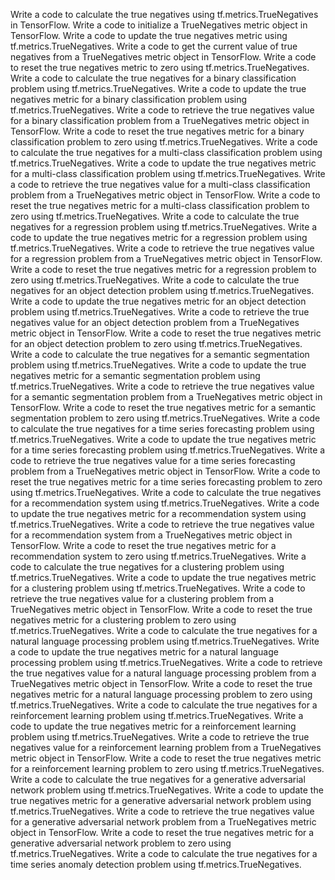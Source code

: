 Write a code to calculate the true negatives using tf.metrics.TrueNegatives in TensorFlow.
Write a code to initialize a TrueNegatives metric object in TensorFlow.
Write a code to update the true negatives metric using tf.metrics.TrueNegatives.
Write a code to get the current value of true negatives from a TrueNegatives metric object in TensorFlow.
Write a code to reset the true negatives metric to zero using tf.metrics.TrueNegatives.
Write a code to calculate the true negatives for a binary classification problem using tf.metrics.TrueNegatives.
Write a code to update the true negatives metric for a binary classification problem using tf.metrics.TrueNegatives.
Write a code to retrieve the true negatives value for a binary classification problem from a TrueNegatives metric object in TensorFlow.
Write a code to reset the true negatives metric for a binary classification problem to zero using tf.metrics.TrueNegatives.
Write a code to calculate the true negatives for a multi-class classification problem using tf.metrics.TrueNegatives.
Write a code to update the true negatives metric for a multi-class classification problem using tf.metrics.TrueNegatives.
Write a code to retrieve the true negatives value for a multi-class classification problem from a TrueNegatives metric object in TensorFlow.
Write a code to reset the true negatives metric for a multi-class classification problem to zero using tf.metrics.TrueNegatives.
Write a code to calculate the true negatives for a regression problem using tf.metrics.TrueNegatives.
Write a code to update the true negatives metric for a regression problem using tf.metrics.TrueNegatives.
Write a code to retrieve the true negatives value for a regression problem from a TrueNegatives metric object in TensorFlow.
Write a code to reset the true negatives metric for a regression problem to zero using tf.metrics.TrueNegatives.
Write a code to calculate the true negatives for an object detection problem using tf.metrics.TrueNegatives.
Write a code to update the true negatives metric for an object detection problem using tf.metrics.TrueNegatives.
Write a code to retrieve the true negatives value for an object detection problem from a TrueNegatives metric object in TensorFlow.
Write a code to reset the true negatives metric for an object detection problem to zero using tf.metrics.TrueNegatives.
Write a code to calculate the true negatives for a semantic segmentation problem using tf.metrics.TrueNegatives.
Write a code to update the true negatives metric for a semantic segmentation problem using tf.metrics.TrueNegatives.
Write a code to retrieve the true negatives value for a semantic segmentation problem from a TrueNegatives metric object in TensorFlow.
Write a code to reset the true negatives metric for a semantic segmentation problem to zero using tf.metrics.TrueNegatives.
Write a code to calculate the true negatives for a time series forecasting problem using tf.metrics.TrueNegatives.
Write a code to update the true negatives metric for a time series forecasting problem using tf.metrics.TrueNegatives.
Write a code to retrieve the true negatives value for a time series forecasting problem from a TrueNegatives metric object in TensorFlow.
Write a code to reset the true negatives metric for a time series forecasting problem to zero using tf.metrics.TrueNegatives.
Write a code to calculate the true negatives for a recommendation system using tf.metrics.TrueNegatives.
Write a code to update the true negatives metric for a recommendation system using tf.metrics.TrueNegatives.
Write a code to retrieve the true negatives value for a recommendation system from a TrueNegatives metric object in TensorFlow.
Write a code to reset the true negatives metric for a recommendation system to zero using tf.metrics.TrueNegatives.
Write a code to calculate the true negatives for a clustering problem using tf.metrics.TrueNegatives.
Write a code to update the true negatives metric for a clustering problem using tf.metrics.TrueNegatives.
Write a code to retrieve the true negatives value for a clustering problem from a TrueNegatives metric object in TensorFlow.
Write a code to reset the true negatives metric for a clustering problem to zero using tf.metrics.TrueNegatives.
Write a code to calculate the true negatives for a natural language processing problem using tf.metrics.TrueNegatives.
Write a code to update the true negatives metric for a natural language processing problem using tf.metrics.TrueNegatives.
Write a code to retrieve the true negatives value for a natural language processing problem from a TrueNegatives metric object in TensorFlow.
Write a code to reset the true negatives metric for a natural language processing problem to zero using tf.metrics.TrueNegatives.
Write a code to calculate the true negatives for a reinforcement learning problem using tf.metrics.TrueNegatives.
Write a code to update the true negatives metric for a reinforcement learning problem using tf.metrics.TrueNegatives.
Write a code to retrieve the true negatives value for a reinforcement learning problem from a TrueNegatives metric object in TensorFlow.
Write a code to reset the true negatives metric for a reinforcement learning problem to zero using tf.metrics.TrueNegatives.
Write a code to calculate the true negatives for a generative adversarial network problem using tf.metrics.TrueNegatives.
Write a code to update the true negatives metric for a generative adversarial network problem using tf.metrics.TrueNegatives.
Write a code to retrieve the true negatives value for a generative adversarial network problem from a TrueNegatives metric object in TensorFlow.
Write a code to reset the true negatives metric for a generative adversarial network problem to zero using tf.metrics.TrueNegatives.
Write a code to calculate the true negatives for a time series anomaly detection problem using tf.metrics.TrueNegatives.